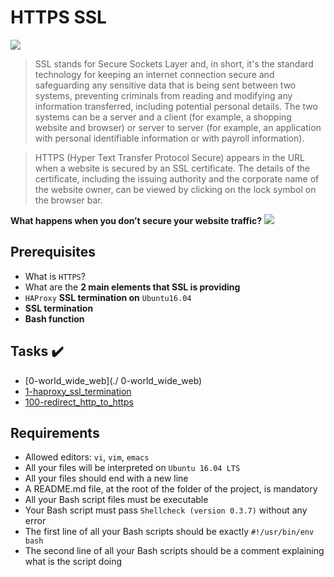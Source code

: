 # HTTPS SSL

![](https://www.x-cart.com/img/8527/http_to_https-1.webp)

> SSL stands for Secure Sockets Layer and, in short, it's the standard technology for keeping an internet connection secure and safeguarding any sensitive data that is being sent between two systems, preventing criminals from reading and modifying any information transferred, including potential personal details. The two systems can be a server and a client (for example, a shopping website and browser) or server to server (for example, an application with personal identifiable information or with payroll information).

> HTTPS (Hyper Text Transfer Protocol Secure) appears in the URL when a website is secured by an SSL certificate. The details of the certificate, including the issuing authority and the corporate name of the website owner, can be viewed by clicking on the lock symbol on the browser bar.

__What happens when you don’t secure your website traffic?__
<img src='https://s3.amazonaws.com/intranet-projects-files/holbertonschool-sysadmin_devops/276/xCmOCgw.gif'>

## Prerequisites
- What is `HTTPS`?
- What are the __2 main elements that SSL is providing__
- `HAProxy` __SSL termination on__ `Ubuntu16.04`
- __SSL termination__
- __Bash function__

## Tasks :heavy_check_mark:

- [0-world_wide_web](./ 0-world_wide_web)
- [1-haproxy_ssl_termination](./1-haproxy_ssl_termination)
- [100-redirect_http_to_https](./100-redirect_http_to_https)

## Requirements

- Allowed editors: `vi`, `vim`, `emacs`
- All your files will be interpreted on `Ubuntu 16.04 LTS`
- All your files should end with a new line
- A README.md file, at the root of the folder of the project, is mandatory
- All your Bash script files must be executable
- Your Bash script must pass `Shellcheck (version 0.3.7)` without any error
- The first line of all your Bash scripts should be exactly `#!/usr/bin/env bash`
- The second line of all your Bash scripts should be a comment explaining what is the script doing
